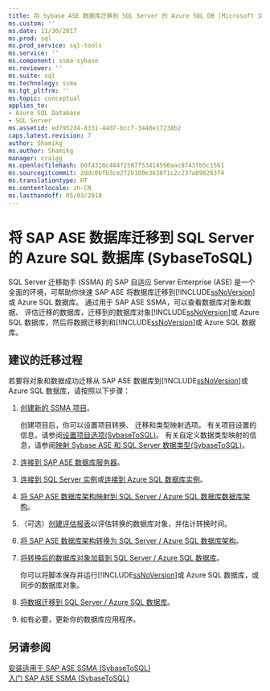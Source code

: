 ```yaml
---
title: 将 Sybase ASE 数据库迁移到 SQL Server 的 Azure SQL DB |Microsoft 文档
ms.custom: ''
ms.date: 11/30/2017
ms.prod: sql
ms.prod_service: sql-tools
ms.service: ''
ms.component: ssma-sybase
ms.reviewer: ''
ms.suite: sql
ms.technology: ssma
ms.tgt_pltfrm: ''
ms.topic: conceptual
applies_to:
- Azure SQL Database
- SQL Server
ms.assetid: ed7952d4-8331-44d7-bccf-3440e17238b2
caps.latest.revision: 7
author: Shamikg
ms.author: Shamikg
manager: craigg
ms.openlocfilehash: 60f4310c484f2587f53414590aac8743fb5c1561
ms.sourcegitcommit: 2ddc0bfb3ce2f2b160e3638f1c2c237a898263f4
ms.translationtype: HT
ms.contentlocale: zh-CN
ms.lasthandoff: 05/03/2018
---
```

# <a name="migrating-sap-ase-databases-to-sql-server---azure-sql-database-sybasetosql"></a>将 SAP ASE 数据库迁移到 SQL Server 的 Azure SQL 数据库 (SybaseToSQL)
SQL Server 迁移助手 (SSMA) 的 SAP 自适应 Server Enterprise (ASE) 是一个全面的环境，可帮助你快速 SAP ASE 将数据库迁移到[!INCLUDE[ssNoVersion](../../includes/ssnoversion_md.md)]或 Azure SQL 数据库。 通过用于 SAP ASE SSMA，可以查看数据库对象和数据、 评估迁移的数据库，迁移到的数据库对象[!INCLUDE[ssNoVersion](../../includes/ssnoversion_md.md)]或 Azure SQL 数据库，然后将数据迁移到和[!INCLUDE[ssNoVersion](../../includes/ssnoversion_md.md)]或 Azure SQL 数据库。  
  
## <a name="recommended-migration-process"></a>建议的迁移过程  
若要将对象和数据成功迁移从 SAP ASE 数据库到[!INCLUDE[ssNoVersion](../../includes/ssnoversion_md.md)]或 Azure SQL 数据库，请按照以下步骤：  
  
1.  [创建新的 SSMA 项目](http://msdn.microsoft.com/en-us/11091d95-c488-48c3-891a-743cac94ac93)。  
  
    创建项目后，你可以设置项目转换、 迁移和类型映射选项。 有关项目设置的信息，请参阅[设置项目选项&#40;SybaseToSQL&#41;](../../ssma/sybase/setting-project-options-sybasetosql.md)。 有关自定义数据类型映射的信息，请参阅[映射 Sybase ASE 和 SQL Server 数据类型&#40;SybaseToSQL&#41;](../../ssma/sybase/mapping-sybase-ase-and-sql-server-data-types-sybasetosql.md)。  
  
2.  [连接到 SAP ASE 数据库服务器](http://msdn.microsoft.com/en-us/a45a2330-9175-4c9e-af38-ef920e350614)。  
  
3.  [连接到 SQL Server 实例](http://msdn.microsoft.com/en-us/dd368a1a-45b0-40e9-b4d3-5cdb48c26606)或[连接到 Azure SQL 数据库实例](http://msdn.microsoft.com/en-us/9e77e4b0-40c0-455c-8431-ca5d43849aa7)。  
  
4.  [将 SAP ASE 数据库架构映射到 SQL Server / Azure SQL 数据库数据库架构](http://msdn.microsoft.com/en-us/2c927003-c49d-4fe1-8e3e-5b2899166268)。  
  
5.  （可选）[创建评估报表](http://msdn.microsoft.com/en-us/eb996b7c-1eef-4f73-b5e6-2fa6faf7336c)以评估转换的数据库对象，并估计转换时间。  
  
6.  [将 SAP ASE 数据库架构转换为 SQL Server / Azure SQL 数据库架构](http://msdn.microsoft.com/en-us/509cb65d-2f54-427a-83d7-37919cc4e3e3)。  
  
7.  [将转换后的数据库对象加载到 SQL Server / Azure SQL 数据库](http://msdn.microsoft.com/en-us/4c59256f-99a8-4351-9559-a455813dbd06)。  
  
    你可以将脚本保存并运行[!INCLUDE[ssNoVersion](../../includes/ssnoversion_md.md)]或 Azure SQL 数据库，或同步的数据库对象。  
  
8.  [将数据迁移到 SQL Server / Azure SQL 数据库](http://msdn.microsoft.com/en-us/54a39f5e-9250-4387-a3ae-eae47c799811)。  
  
9. 如有必要，更新你的数据库应用程序。  
  
## <a name="see-also"></a>另请参阅  
[安装适用于 SAP ASE SSMA &#40;SybaseToSQL&#41;](../../ssma/sybase/installing-ssma-for-sybase-sybasetosql.md)  
[入门 SAP ASE SSMA &#40;SybaseToSQL&#41;](../../ssma/sybase/getting-started-with-ssma-for-sybase-sybasetosql.md)  
  
